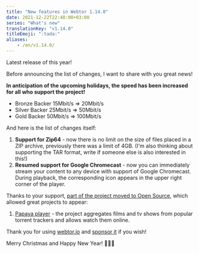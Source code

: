 ```yaml
---
title: "New features in Webtor 1.14.0"
date: 2021-12-22T22:48:00+03:00
series: "What's new"
translationKey: "v1.14.0"
titleEmoji: ":tada:"
aliases:
    - /en/v1.14.0/
---
```

Latest release of this year!

Before announcing the list of changes, I want to share with you great news!

**In anticipation of the upcoming holidays, the speed has been increased for all who support the project!**

* Bronze Backer 15Mbit/s => 20Mbit/s
* Silver Backer 25Mbit/s => 50Mbit/s
* Gold Backer   50Mbit/s => 100Mbit/s

And here is the list of changes itself:

1. **Support for Zip64** - now there is no limit on the size of files placed in a ZIP archive, previously there was a limit of 4GB.
(I'm also thinking about supporting the TAR format, write if someone else is also interested in this!)
2. **Resumed support for Google Chromecast** - now you can immediately stream your content to any device with support of
Google Chromecast. During playback, the corresponding icon appears in the upper right corner of the player.

Thanks to your support, [part of the project moved to Open Source](https://github.com/webtor-io/), which allowed great projects to appear:

1. [Papaya player](https://papayaplayer.com/) - the project aggregates films and tv shows from popular torrent trackers and allows
watch them online.

Thank you for using [webtor.io](https://webtor.io/en/) and [sponsor it](https://www.patreon.com/bePatron?u=24145874) if you wish!

Merry Christmas and Happy New Year! 🎄🎄🎄